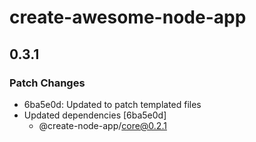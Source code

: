 # create-awesome-node-app

## 0.3.1

### Patch Changes

- 6ba5e0d: Updated to patch templated files
- Updated dependencies [6ba5e0d]
  - @create-node-app/core@0.2.1
